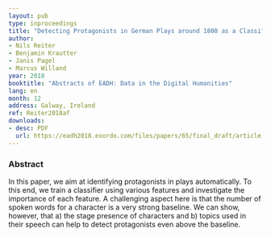 ```yaml
---
layout: pub
type: inproceedings
title: "Detecting Protagonists in German Plays around 1800 as a Classification Task"
author:
- Nils Reiter
- Benjamin Krautter
- Janis Pagel
- Marcus Willand
year: 2018
booktitle: "Abstracts of EADH: Data in the Digital Humanities"
lang: en
month: 12
address: Galway, Ireland
ref: Reiter2018af
downloads:
- desc: PDF
  url: https://eadh2018.exordo.com/files/papers/65/final_draft/article.pdf
---
```


### Abstract
In this paper, we aim at identifying protagonists in plays automatically. To this end, we train a classifier using various features and investigate the importance of each feature. A challenging aspect here is that the number of spoken words for a character is a very strong baseline. We can show, however, that a) the stage presence of characters and b) topics used in their speech can help to detect protagonists even above the baseline.
